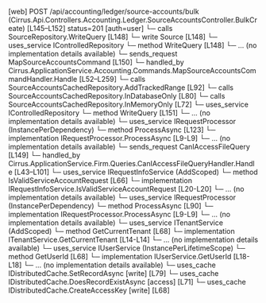 [web] POST /api/accounting/ledger/source-accounts/bulk  (Cirrus.Api.Controllers.Accounting.Ledger.SourceAccountsController.BulkCreate)  [L145–L152] status=201 [auth=user]
  └─ calls SourceRepository.WriteQuery [L148]
  └─ write Source [L148]
  └─ uses_service IControlledRepository<Source>
    └─ method WriteQuery [L148]
      └─ ... (no implementation details available)
  └─ sends_request MapSourceAccountsCommand [L150]
    └─ handled_by Cirrus.ApplicationService.Accounting.Commands.MapSourceAccountsCommandHandler.Handle [L52–L259]
      └─ calls SourceAccountsCachedRepository.AddTrackedRange [L92]
      └─ calls SourceAccountsCachedRepository.InDatabaseOnly [L80]
      └─ calls SourceAccountsCachedRepository.InMemoryOnly [L72]
      └─ uses_service IControlledRepository<Source>
        └─ method WriteQuery [L151]
          └─ ... (no implementation details available)
      └─ uses_service IRequestProcessor (InstancePerDependency)
        └─ method ProcessAsync [L123]
          └─ implementation IRequestProcessor.ProcessAsync [L9-L9]
          └─ ... (no implementation details available)
  └─ sends_request CanIAccessFileQuery [L149]
    └─ handled_by Cirrus.ApplicationService.Firm.Queries.CanIAccessFileQueryHandler.Handle [L43–L101]
      └─ uses_service IRequestInfoService (AddScoped)
        └─ method IsValidServiceAccountRequest [L66]
          └─ implementation IRequestInfoService.IsValidServiceAccountRequest [L20-L20]
          └─ ... (no implementation details available)
      └─ uses_service IRequestProcessor (InstancePerDependency)
        └─ method ProcessAsync [L90]
          └─ implementation IRequestProcessor.ProcessAsync [L9-L9]
          └─ ... (no implementation details available)
      └─ uses_service ITenantService (AddScoped)
        └─ method GetCurrentTenant [L68]
          └─ implementation ITenantService.GetCurrentTenant [L14-L14]
          └─ ... (no implementation details available)
      └─ uses_service IUserService (InstancePerLifetimeScope)
        └─ method GetUserId [L68]
          └─ implementation IUserService.GetUserId [L18-L18]
          └─ ... (no implementation details available)
      └─ uses_cache IDistributedCache.SetRecordAsync [write] [L79]
      └─ uses_cache IDistributedCache.DoesRecordExistAsync [access] [L71]
      └─ uses_cache IDistributedCache.CreateAccessKey [write] [L68]

